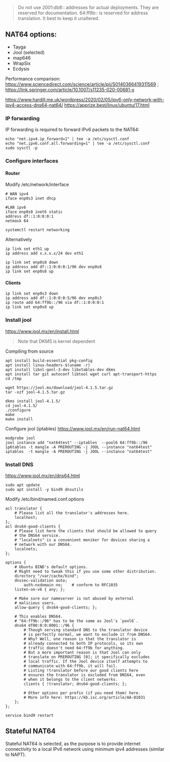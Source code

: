 
> Do not use 2001:db8:: addresses for actual deployments. They are reserved for documentation.
> 64:ff9b:: is reserved for address translation. It best to keep it unaltered.

## NAT64 options:
- Tayga
- Jool (selected)
- map646
- WrapSix
- Ecdysis

Performance comparison: https://www.sciencedirect.com/science/article/pii/S0140366419311569 ; https://link.springer.com/article/10.1007/s11235-020-00681-x

https://www.hardill.me.uk/wordpress/2020/02/05/ipv6-only-network-with-ipv4-access-dns64-nat64/
https://apprize.best/linux/ubuntu/17.html


### IP forwarding 
IP forwarding is required to forward IPv6 packets to the NAT64:
```
echo "net.ipv4.ip_forward=1" | tee -a /etc/sysctl.conf
echo "net.ipv6.conf.all.forwarding=1" | tee -a /etc/sysctl.conf
sudo sysctl -p
```

### Configure interfaces
#### Router
Modify /etc/network/interface
```
# WAN ipv4
iface enp0s3 inet dhcp

#LAN ipv6
iface enp0s8 inet6 static
address df::1:0:0:0:1
netmask 64
```
```
systemctl restart networking
```
Alternatively
```
ip link set eth1 up
ip address add x.x.x.x/24 dev eth1

ip link set enp0s8 down
ip address add df::1:0:0:0:1/96 dev enp0s8
ip link set enp0s8 up
```
#### Clients
```
ip link set enp0s3 down
ip address add df::1:0:0:0:5/96 dev enp0s3
ip route add 64:ff9b::/96 via df::1:0:0:0:1
ip link set enp0s8 up
```
### Install jool
https://www.jool.mx/en/install.html

> Note that DKMS is kernel dependent

Compiling from source
```
apt install build-essential pkg-config
apt install linux-headers-$(uname -r)
apt install libnl-genl-3-dev libxtables-dev dkms
apt install tar git autoconf libtool wget curl apt-transport-https
cd /tmp

wget https://jool.mx/download/jool-4.1.5.tar.gz
tar -xzf jool-4.1.5.tar.gz

dkms install jool-4.1.5/
cd jool-4.1.5/
./configure
make
make install
```

Configure jool (iptables)
https://www.jool.mx/en/run-nat64.html

```
modprobe jool
jool instance add "nat64test" --iptables  --pool6 64:ff9b::/96
ip6tables -t mangle -A PREROUTING -j JOOL --instance "nat64test"
iptables  -t mangle -A PREROUTING -j JOOL --instance "nat64test"
```

### Install DNS
https://www.jool.mx/en/dns64.html

```
sudo apt update
sudo apt install -y bind9 dnsutils
```

Modify /etc/bind/named.conf.options
```
acl translator {
	# Please list all the translator's addresses here.
	localhost;
};
acl dns64-good-clients {
	# Please list here the clients that should be allowed to query
	# the DNS64 service.
	# "localnets" is a convenient moniker for devices sharing a
	# network with our DNS64.
	localnets;
};

options {
	# Ubuntu BIND's default options.
	# Might need to tweak this if you use some other distribution.
	directory "/var/cache/bind";
	dnssec-validation auto;
        auth-nxdomain no;    # conform to RFC1035
	listen-on-v6 { any; };

	# Make sure our nameserver is not abused by external
	# malicious users.
	allow-query { dns64-good-clients; };

	# This enables DNS64.
	# "64:ff9b::/96" has to be the same as Jool's `pool6`.
	dns64 df00:0:0:0001::/96 {
		# Though serving standard DNS to the translator device
		# is perfectly normal, we want to exclude it from DNS64.
		# Why? Well, one reason is that the translator is
		# already connected to both IP protocols, so its own
		# traffic doesn't need 64:ff9b for anything.
		# But a more important reason is that Jool can only
		# translate on PREROUTING [0]; it specifically excludes
		# local traffic. If the Jool device itself attempts to
		# communicate with 64:ff9b, it will fail.
		# Listing !translator before our good clients here
		# ensures the translator is excluded from DNS64, even
		# when it belongs to the client networks.
		clients { !translator; dns64-good-clients; };

		# Other options per prefix (if you need them) here.
		# More info here: https://kb.isc.org/article/AA-01031
	};
};
```
```
service bind9 restart
```

## Stateful NAT64
Stateful NAT64 is selected, as the purpose is to provide internet connectivity to a local IPv6 network using minimum ipv4 addresses (similar to NAPT).

      
      

